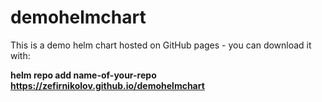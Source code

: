 # demohelmchart
This is a demo helm chart hosted on GitHub pages - you can download it with:

**helm repo add name-of-your-repo https://zefirnikolov.github.io/demohelmchart**
 
